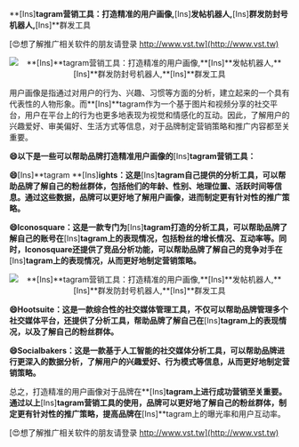**[Ins]**tagram营销工具：打造精准的用户画像,**[Ins]**发帖机器人,**[Ins]**群发防封号机器人,**[Ins]**群发工具

[😍想了解推广相关软件的朋友请登录 http://www.vst.tw](http://www.vst.tw)

 <center><img src="https://vst.tw/MP4/tuiguang/png/6.png" alt="**[Ins]**tagram营销工具：打造精准的用户画像,**[Ins]**发帖机器人,**[Ins]**群发防封号机器人,**[Ins]**群发工具"></center>

用户画像是指通过对用户的行为、兴趣、习惯等方面的分析，建立起来的一个具有代表性的人物形象。而**[Ins]**tagram作为一个基于图片和视频分享的社交平台，用户在平台上的行为也更多地表现为视觉和情感化的互动。因此，了解用户的兴趣爱好、审美偏好、生活方式等信息，对于品牌制定营销策略和推广内容都至关重要。

**😄以下是一些可以帮助品牌打造精准用户画像的**[Ins]**tagram营销工具：**

**😄**[Ins]**tagram **[Ins]**ights：这是**[Ins]**tagram自己提供的分析工具，可以帮助品牌了解自己的粉丝群体，包括他们的年龄、性别、地理位置、活跃时间等信息。通过这些数据，品牌可以更好地了解用户画像，进而制定更有针对性的推广策略。**

**😄Iconosquare：这是一款专门为**[Ins]**tagram打造的分析工具，可以帮助品牌了解自己的账号在**[Ins]**tagram上的表现情况，包括粉丝的增长情况、互动率等。同时，Iconosquare还提供了竞品分析功能，可以帮助品牌了解自己的竞争对手在**[Ins]**tagram上的表现情况，从而更好地制定营销策略。**

 <center><img src="https://vst.tw/MP4/tuiguang/png/5.png" alt="**[Ins]**tagram营销工具：打造精准的用户画像,**[Ins]**发帖机器人,**[Ins]**群发防封号机器人,**[Ins]**群发工具"></center>

**😄Hootsuite：这是一款综合性的社交媒体管理工具，不仅可以帮助品牌管理多个社交媒体平台，还提供了分析工具，帮助品牌了解自己在**[Ins]**tagram上的表现情况，以及了解自己的粉丝群体。**

**😄Socialbakers：这是一款基于人工智能的社交媒体分析工具，可以帮助品牌进行更深入的数据分析，了解用户的兴趣爱好、行为模式等信息，从而更好地制定营销策略。**

总之，打造精准的用户画像对于品牌在**[Ins]**tagram上进行成功营销至关重要。通过以上**[Ins]**tagram营销工具的使用，品牌可以更好地了解自己的粉丝群体，制定更有针对性的推广策略，提高品牌在**[Ins]**tagram上的曝光率和用户互动率。

[😍想了解推广相关软件的朋友请登录 http://www.vst.tw](http://www.vst.tw)



